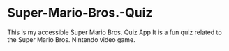 # Super-Mario-Bros.-Quiz
This is my accessible Super Mario Bros. Quiz App
It is a fun quiz related to the Super Mario Bros. Nintendo video game. 
